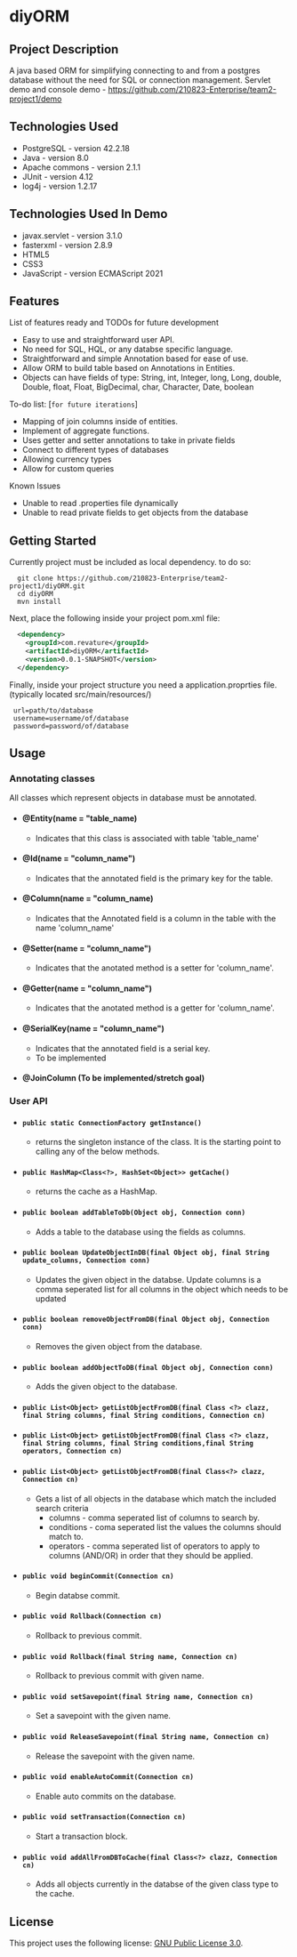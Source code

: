 # diyORM

## Project Description
A java based ORM for simplifying connecting to and from a postgres database without the need for SQL or connection management. Servlet demo and console demo - https://github.com/210823-Enterprise/team2-project1/demo

## Technologies Used

* PostgreSQL - version 42.2.18  
* Java - version 8.0  
* Apache commons - version 2.1.1  
* JUnit - version 4.12
* log4j - version 1.2.17

## Technologies Used In Demo

* javax.servlet - version 3.1.0
* fasterxml - version 2.8.9
* HTML5
* CSS3
* JavaScript - version ECMAScript 2021

## Features

List of features ready and TODOs for future development  
* Easy to use and straightforward user API.  
* No need for SQL, HQL, or any databse specific language.  
* Straightforward and simple Annotation based for ease of use. 
* Allow ORM to build table based on Annotations in Entities.
* Objects can have fields of type: String, int, Integer, long, Long, double, Double, float, Float, BigDecimal, char, Character, Date, boolean

To-do list: [`for future iterations`]
* Mapping of join columns inside of entities.
* Implement of aggregate functions.
* Uses getter and setter annotations to take in private fields
* Connect to different types of databases
* Allowing currency types
* Allow for custom queries

Known Issues
* Unable to read .properties file dynamically
* Unable to read private fields to get objects from the database

## Getting Started  
Currently project must be included as local dependency. to do so:
```shell
  git clone https://github.com/210823-Enterprise/team2-project1/diyORM.git
  cd diyORM
  mvn install
```
Next, place the following inside your project pom.xml file:
```XML
  <dependency>
    <groupId>com.revature</groupId>
    <artifactId>diyORM</artifactId>
    <version>0.0.1-SNAPSHOT</version>
  </dependency>

```

Finally, inside your project structure you need a application.proprties file. 
 (typically located src/main/resources/)
 ``` 
  url=path/to/database
  username=username/of/database
  password=password/of/database  
  ```
  
## Usage  
  ### Annotating classes  
  All classes which represent objects in database must be annotated.
   - #### @Entity(name = "table_name)  
      - Indicates that this class is associated with table 'table_name' 
   - #### @Id(name = "column_name") 
      - Indicates that the annotated field is the primary key for the table. 
   - #### @Column(name = "column_name)  
      - Indicates that the Annotated field is a column in the table with the name 'column_name'  
   - #### @Setter(name = "column_name")  
      - Indicates that the anotated method is a setter for 'column_name'.  
   - #### @Getter(name = "column_name")  
      - Indicates that the anotated method is a getter for 'column_name'.  
   - #### @SerialKey(name = "column_name") 
      - Indicates that the annotated field is a serial key.
      - To be implemented
   - #### @JoinColumn (To be implemented/stretch goal)

  ### User API  
  
  - #### `public static ConnectionFactory getInstance()`  
     - returns the singleton instance of the class. It is the starting point to calling any of the below methods.  
  - #### `public HashMap<Class<?>, HashSet<Object>> getCache()`  
     - returns the cache as a HashMap.  
  - #### `public boolean addTableToDb(Object obj, Connection conn)`  
     - Adds a table to the database using the fields as columns.  
  - #### `public boolean UpdateObjectInDB(final Object obj, final String update_columns, Connection conn)`  
     - Updates the given object in the databse. Update columns is a comma seperated list for all columns in the object which needs to be updated
  - #### `public boolean removeObjectFromDB(final Object obj, Connection conn)`  
     - Removes the given object from the database.  
  - #### `public boolean addObjectToDB(final Object obj, Connection conn)`  
     - Adds the given object to the database.  
  - #### `public List<Object> getListObjectFromDB(final Class <?> clazz, final String columns, final String conditions, Connection cn)`  
  - #### `public List<Object> getListObjectFromDB(final Class <?> clazz, final String columns, final String conditions,final String operators, Connection cn)`  
  - #### `public List<Object> getListObjectFromDB(final Class<?> clazz, Connection cn)`  
     - Gets a list of all objects in the database which match the included search criteria  
        - columns - comma seperated list of columns to search by.  
        - conditions - coma seperated list the values the columns should match to.  
        - operators - comma seperated list of operators to apply to columns (AND/OR) in order that they should be applied.  
  - #### `public void beginCommit(Connection cn)`  
     - Begin databse commit.
  - #### `public void Rollback(Connection cn)`  
     - Rollback to previous commit.
  - #### `public void Rollback(final String name, Connection cn)`  
     - Rollback to previous commit with given name.
  - #### `public void setSavepoint(final String name, Connection cn)`  
     - Set a savepoint with the given name.
  - #### `public void ReleaseSavepoint(final String name, Connection cn)`  
     - Release the savepoint with the given name.  
  - #### `public void enableAutoCommit(Connection cn)`  
     - Enable auto commits on the database.  
  - #### `public void setTransaction(Connection cn)`  
     - Start a transaction block.  
  - #### `public void addAllFromDBToCache(final Class<?> clazz, Connection cn)`  
     - Adds all objects currently in the databse of the given class type to the cache.  



## License

This project uses the following license: [GNU Public License 3.0](https://www.gnu.org/licenses/gpl-3.0.en.html).
